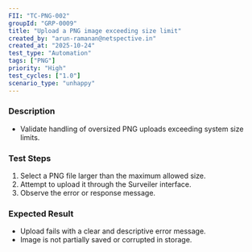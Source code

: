 ```yaml
---
FII: "TC-PNG-002"
groupId: "GRP-0009"
title: "Upload a PNG image exceeding size limit"
created_by: "arun-ramanan@netspective.in"
created_at: "2025-10-24"
test_type: "Automation"
tags: ["PNG"]
priority: "High"
test_cycles: ["1.0"]
scenario_type: "unhappy"
---
```


### Description
- Validate handling of oversized PNG uploads exceeding system size limits.

### Test Steps
1. Select a PNG file larger than the maximum allowed size.  
2. Attempt to upload it through the Surveiler interface.  
3. Observe the error or response message.

### Expected Result
- Upload fails with a clear and descriptive error message.  
- Image is not partially saved or corrupted in storage.
